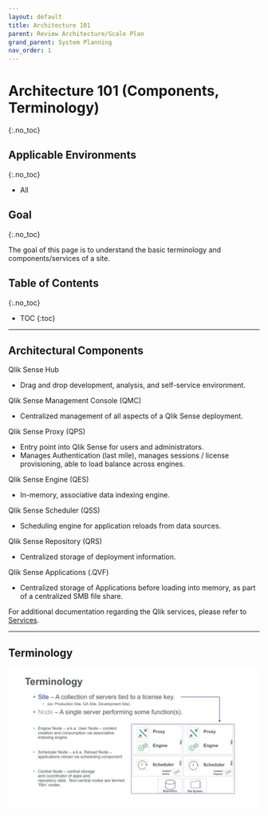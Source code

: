```yaml
---
layout: default
title: Architecture 101
parent: Review Architecture/Scale Plan
grand_parent: System Planning
nav_order: 1
---
```


# Architecture 101 (Components, Terminology)
{:.no_toc}

## Applicable Environments
{:.no_toc}
- All

## Goal
{:.no_toc}

The goal of this page is to understand the basic terminology and components/services of a site.

## Table of Contents
{:.no_toc}

* TOC
{:toc}

-------------------------

## Architectural Components

Qlik Sense Hub
  - Drag and drop development, analysis, and self-service environment.
  
Qlik Sense Management Console (QMC)
  - Centralized management of all aspects of a Qlik Sense deployment.
  
Qlik Sense Proxy (QPS)
  - Entry point into Qlik Sense for users and administrators.
  - Manages Authentication (last mile), manages sessions / license provisioning, able to load balance across engines.
  
Qlik Sense Engine (QES)
  - In-memory, associative data indexing engine.
  
Qlik Sense Scheduler (QSS)
  - Scheduling engine for application reloads from data sources.
  
Qlik Sense Repository (QRS)
  - Centralized storage of deployment information.
  
Qlik Sense Applications (.QVF)
  - Centralized storage of Applications before loading into memory, as part of a centralized SMB file share.

For additional documentation regarding the Qlik services, please refer to [Services](https://help.qlik.com/en-US/sense-admin/Subsystems/DeployAdministerQSE/Content/Sense_DeployAdminister/QSEoW/Deploy_QSEoW/Services.htm).

-------------------------

## Terminology

[![architecture-1.png](images/architecture-1.png)](https://raw.githubusercontent.com/qs-admin-guide/qs-admin-guide/master/docs/system_planning/review_architecture_scale_plan/images/architecture-1.png)
